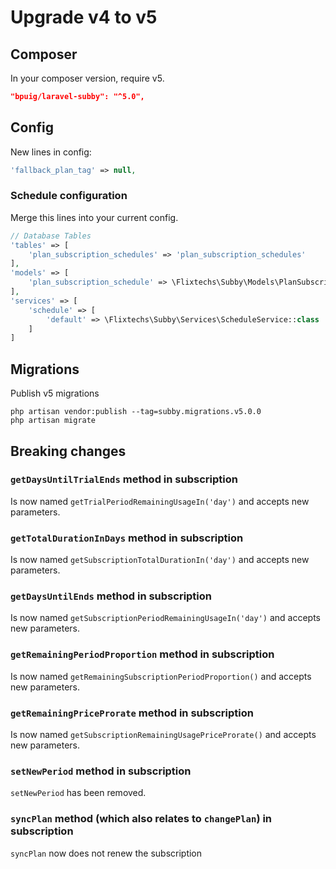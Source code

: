 # Upgrade v4 to v5

## Composer

In your composer version, require v5.

```json
"bpuig/laravel-subby": "^5.0",
```

## Config
New lines in config:
```php 
'fallback_plan_tag' => null,
```

### Schedule configuration

Merge this lines into your current config.

```php
// Database Tables
'tables' => [
    'plan_subscription_schedules' => 'plan_subscription_schedules'
],
'models' => [
    'plan_subscription_schedule' => \Flixtechs\Subby\Models\PlanSubscriptionSchedule::class,
],
'services' => [
    'schedule' => [
        'default' => \Flixtechs\Subby\Services\ScheduleService::class
    ]
]
```

## Migrations

Publish v5 migrations

```shell
php artisan vendor:publish --tag=subby.migrations.v5.0.0
php artisan migrate
```

## Breaking changes

### `getDaysUntilTrialEnds` method in subscription

Is now named `getTrialPeriodRemainingUsageIn('day')` and accepts new parameters.

### `getTotalDurationInDays` method in subscription

Is now named `getSubscriptionTotalDurationIn('day')` and accepts new parameters.

### `getDaysUntilEnds` method in subscription

Is now named `getSubscriptionPeriodRemainingUsageIn('day')` and accepts new parameters.

### `getRemainingPeriodProportion` method in subscription

Is now named `getRemainingSubscriptionPeriodProportion()` and accepts new parameters.

### `getRemainingPriceProrate` method in subscription

Is now named `getSubscriptionRemainingUsagePriceProrate()` and accepts new parameters.

### `setNewPeriod` method in subscription

`setNewPeriod` has been removed.

### `syncPlan` method (which also relates to `changePlan`) in subscription

`syncPlan` now does not renew the subscription
